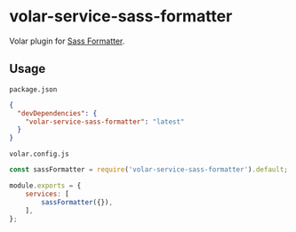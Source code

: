 # volar-service-sass-formatter

Volar plugin for [Sass Formatter](https://sass-formatter.syler.de/).

## Usage

`package.json`

```json
{
  "devDependencies": {
    "volar-service-sass-formatter": "latest"
  }
}
```

`volar.config.js`

```js
const sassFormatter = require('volar-service-sass-formatter').default;

module.exports = {
	services: [
		sassFormatter({}),
	],
};
```
